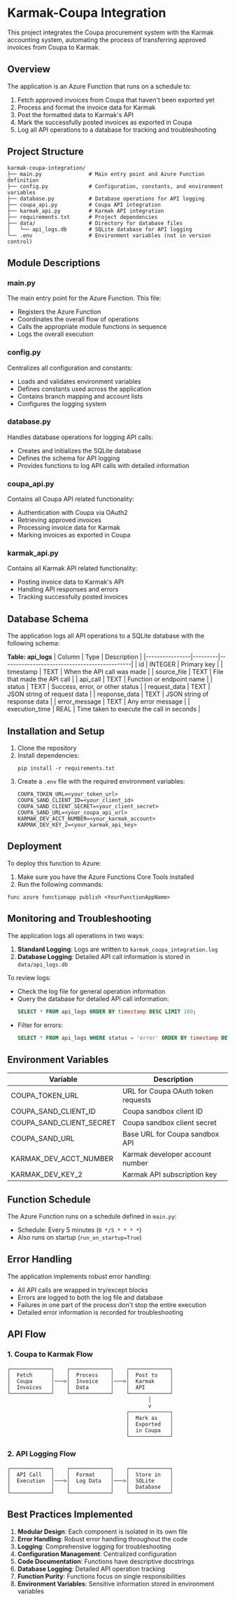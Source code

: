 # Karmak-Coupa Integration

This project integrates the Coupa procurement system with the Karmak accounting system, automating the process of transferring approved invoices from Coupa to Karmak.

## Overview

The application is an Azure Function that runs on a schedule to:

1. Fetch approved invoices from Coupa that haven't been exported yet
2. Process and format the invoice data for Karmak
3. Post the formatted data to Karmak's API
4. Mark the successfully posted invoices as exported in Coupa
5. Log all API operations to a database for tracking and troubleshooting

## Project Structure

```
karmak-coupa-integration/
├── main.py               # Main entry point and Azure Function definition
├── config.py             # Configuration, constants, and environment variables
├── database.py           # Database operations for API logging
├── coupa_api.py          # Coupa API integration
├── karmak_api.py         # Karmak API integration
├── requirements.txt      # Project dependencies
├── data/                 # Directory for database files
│   └── api_logs.db       # SQLite database for API logging
└── .env                  # Environment variables (not in version control)
```

## Module Descriptions

### main.py

The main entry point for the Azure Function. This file:

- Registers the Azure Function
- Coordinates the overall flow of operations
- Calls the appropriate module functions in sequence
- Logs the overall execution

### config.py

Centralizes all configuration and constants:

- Loads and validates environment variables
- Defines constants used across the application
- Contains branch mapping and account lists
- Configures the logging system

### database.py

Handles database operations for logging API calls:

- Creates and initializes the SQLite database
- Defines the schema for API logging
- Provides functions to log API calls with detailed information

### coupa_api.py

Contains all Coupa API related functionality:

- Authentication with Coupa via OAuth2
- Retrieving approved invoices
- Processing invoice data for Karmak
- Marking invoices as exported in Coupa

### karmak_api.py

Contains all Karmak API related functionality:

- Posting invoice data to Karmak's API
- Handling API responses and errors
- Tracking successfully posted invoices

## Database Schema

The application logs all API operations to a SQLite database with the following schema:

**Table: api_logs**
| Column | Type | Description |
|----------------|---------|----------------------------------------------|
| id | INTEGER | Primary key |
| timestamp | TEXT | When the API call was made |
| source_file | TEXT | File that made the API call |
| api_call | TEXT | Function or endpoint name |
| status | TEXT | Success, error, or other status |
| request_data | TEXT | JSON string of request data |
| response_data | TEXT | JSON string of response data |
| error_message | TEXT | Any error message |
| execution_time | REAL | Time taken to execute the call in seconds |

## Installation and Setup

1. Clone the repository
2. Install dependencies:
   ```
   pip install -r requirements.txt
   ```
3. Create a `.env` file with the required environment variables:
   ```
   COUPA_TOKEN_URL=<your_token_url>
   COUPA_SAND_CLIENT_ID=<your_client_id>
   COUPA_SAND_CLIENT_SECRET=<your_client_secret>
   COUPA_SAND_URL=<your_coupa_api_url>
   KARMAK_DEV_ACCT_NUMBER=<your_karmak_account>
   KARMAK_DEV_KEY_2=<your_karmak_api_key>
   ```

## Deployment

To deploy this function to Azure:

1. Make sure you have the Azure Functions Core Tools installed
2. Run the following commands:

```
func azure functionapp publish <YourFunctionAppName>
```

## Monitoring and Troubleshooting

The application logs all operations in two ways:

1. **Standard Logging**: Logs are written to `karmak_coupa_integration.log`
2. **Database Logging**: Detailed API call information is stored in `data/api_logs.db`

To review logs:

- Check the log file for general operation information
- Query the database for detailed API call information:
  ```sql
  SELECT * FROM api_logs ORDER BY timestamp DESC LIMIT 100;
  ```
- Filter for errors:
  ```sql
  SELECT * FROM api_logs WHERE status = 'error' ORDER BY timestamp DESC;
  ```

## Environment Variables

| Variable                 | Description                        |
| ------------------------ | ---------------------------------- |
| COUPA_TOKEN_URL          | URL for Coupa OAuth token requests |
| COUPA_SAND_CLIENT_ID     | Coupa sandbox client ID            |
| COUPA_SAND_CLIENT_SECRET | Coupa sandbox client secret        |
| COUPA_SAND_URL           | Base URL for Coupa sandbox API     |
| KARMAK_DEV_ACCT_NUMBER   | Karmak developer account number    |
| KARMAK_DEV_KEY_2         | Karmak API subscription key        |

## Function Schedule

The Azure Function runs on a schedule defined in `main.py`:

- Schedule: Every 5 minutes (`0 */5 * * * *`)
- Also runs on startup (`run_on_startup=True`)

## Error Handling

The application implements robust error handling:

- All API calls are wrapped in try/except blocks
- Errors are logged to both the log file and database
- Failures in one part of the process don't stop the entire execution
- Detailed error information is recorded for troubleshooting

## API Flow

### 1. Coupa to Karmak Flow

```
┌─────────────┐    ┌─────────────┐    ┌─────────────┐
│  Fetch      │    │  Process    │    │  Post to    │
│  Coupa      │───>│  Invoice    │───>│  Karmak     │
│  Invoices   │    │  Data       │    │  API        │
└─────────────┘    └─────────────┘    └─────────────┘
                                             │
                                             v
                                      ┌─────────────┐
                                      │  Mark as    │
                                      │  Exported   │
                                      │  in Coupa   │
                                      └─────────────┘
```

### 2. API Logging Flow

```
┌─────────────┐    ┌─────────────┐    ┌─────────────┐
│  API Call   │    │  Format     │    │  Store in   │
│  Execution  │───>│  Log Data   │───>│  SQLite     │
│             │    │             │    │  Database   │
└─────────────┘    └─────────────┘    └─────────────┘
```

## Best Practices Implemented

1. **Modular Design**: Each component is isolated in its own file
2. **Error Handling**: Robust error handling throughout the code
3. **Logging**: Comprehensive logging for troubleshooting
4. **Configuration Management**: Centralized configuration
5. **Code Documentation**: Functions have descriptive docstrings
6. **Database Logging**: Detailed API operation tracking
7. **Function Purity**: Functions focus on single responsibilities
8. **Environment Variables**: Sensitive information stored in environment variables
